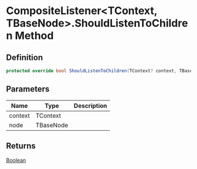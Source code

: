 # CompositeListener&lt;TContext, TBaseNode&gt;.ShouldListenToChildren Method
## Definition

```c#
protected override bool ShouldListenToChildren(TContext? context, TBaseNode node);
```

## Parameters

| Name | Type | Description |
| ---- | ---- | ----------- |
| context | TContext |  |
| node | TBaseNode |  |

## Returns

[Boolean](https://learn.microsoft.com/en-gb/dotnet/api/System.Boolean)
